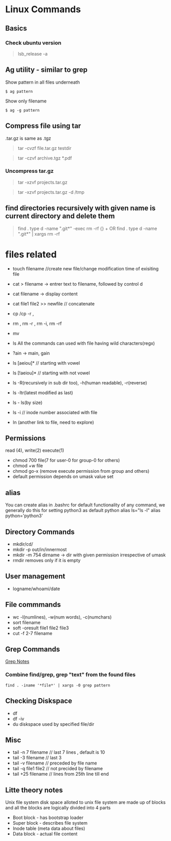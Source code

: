 # Linux Commands

## Basics
### Check ubuntu version
> lsb_release -a

## Ag utility - similar to grep
Show pattern in all files underneath

    $ ag pattern 

Show only filename 

    $ ag -g pattern

## Compress file using tar
.tar.gz is same as .tgz
> tar -cvzf file.tar.gz testdir

> tar -czvf archive.tgz *.pdf

### Uncompress tar.gz
 > tar -xzvf projects.tar.gz

 > tar -xzvf projects.tar.gz -d /tmp

## find directories recursively with given name is current directory and delete them
> find . type d -name ".git*" -exec rm -rf {} +  OR
> find . type d -name ".git*" | xargs rm -rf 

# files related
- touch filename  //create new file/change modification time of exisiting file
- cat > filename -> entrer text to filename, followed by control d
- cat filename  -> display content
- cat file1 file2 >> newfile // concatenate

- cp /cp -r , 
- rm , rm -r , rm -i, rm -rf 
- mv
- ls
All the commands can used with file having wild characters(regx)
- ?ain -> main, gain
- ls [aeiou]* // starting with vowel
- ls [!aeiou]* // starting with not vowel
- ls -R(recursively in sub dir too), -h(human readable), -r(reverse)
- ls -ltr(latest modified as last)
- ls - ls(by size)
- ls -i // inode number associated with file
- ln (another link to file, need to explore)

## Permissions
read (4), write(2) execute(1)
- chmod 700 file(7 for user-0 for group-0 for others)
- chmod +w file 
- chmod go-x (remove execute permission from group and others)
- default permission depends on umask value set

## alias 
You can create alias in .bashrc for default functionality of any command, we generally do this for setting python3 as default python
alias ls="ls -l" 
alias python='python3'

## Directory Commands
- mkdir/cd/
- mkdir -p out/in/innermost
- mkdir -m 754 dirname -> dir with given permission irrespective of umask
- rmdir removes only if it is empty

## User management
- logname/whoami/date

## File commmands
- wc -l(numlines), -w(num words), -c(numchars)
- sort filename
- soft -oresult file1 file2 file3
- cut -f 2-7 filename

## Grep Commands 
[Grep Notes](grep_commands.md)

### Combine find/grep, grep "text" from the found files

    find . -iname '*file*' | xargs -0 grep pattern

## Checking Diskspace 
- df 
- df -iv
- du diskspace used by specified file/dir

## Misc 
- tail -n 7 filename // last 7 lines , default is 10
- tail -3 filename // last 3
- tail -v filename // preceded by file name
- tail -q file1 file2 // not precided by filename
- tail +25 filename // lines from 25th line till end 

## Litte theory notes
Unix file system
disk space alloted to unix file system are made up of blocks
and all the blocks  are logically divided into 4 parts 
- Boot block - has bootstrap loader
- Super block - describes file system
- Inode table (meta data about files)
- Data block - actual file content